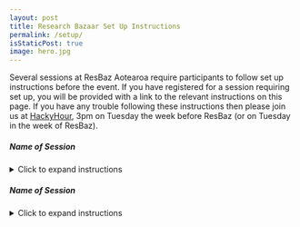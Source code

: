 ```yaml
---
layout: post
title: Research Bazaar Set Up Instructions
permalink: /setup/
isStaticPost: true
image: hero.jpg
---
```


Several sessions at ResBaz Aotearoa require participants to follow set up instructions before the event. If you have registered for a session requiring set up, you will be provided with a link to the relevant instructions on this page. If you have any trouble following these instructions then please join us at [HackyHour](https://uoa-eresearch.github.io/HackyHour/), 3pm on Tuesday the week before ResBaz (or on Tuesday in the week of ResBaz).

##### Name of Session

<details>
  <summary>Click to expand instructions</summary>
  
  ## Heading
  1. A numbered
  2. list
     * With some
     * Sub bullets
</details>

##### Name of Session

<details>
  <summary>Click to expand instructions</summary>
This is a hands-on, follow-along workshop, having a dual monitor set-up is highly recommended if possible.
To prepare for the workshop, before the session please:
· Set up a free account on [GitHub](https://github.com/) (if you don't already have one)
· Download [GitHub Desktop](https://desktop.github.com/)
· Download a free text editor ([Visual Studio Code](https://code.visualstudio.com/) recommended)
· Have some assets you'd like to use for your site (e.g. a profile picture, bio, description of research projects and related images, a brief list of skills and experience, a collection of articles/publications – the raw text, e.g. word documents, will be helpful). Collate these into one folder.
 
Note: Some familiarity with git, HTML and CSS will be beneficial, but not necessary. 
</details>
